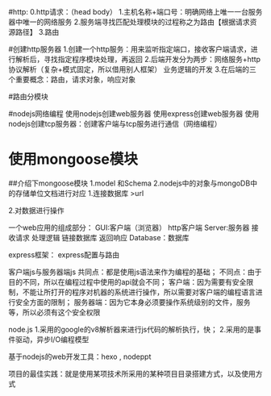 #http: 
0.http请求：（head body）
1.主机名称+端口号：明确网络上唯一一台服务器中唯一的网络服务
2.服务端寻找匹配处理模块的过程称之为路由【根据请求资源路径】
3.路由

#创建http服务器
1.创建一个http服务：用来监听指定端口，接收客户端请求，进行解析后，寻找指定程序模块处理，再返回
2.后端开发分为两步：网络服务+http协议解析（复杂+模式固定，所以借用别人框架） 业务逻辑的开发
3.在后端的三个重要概念：路由，请求对象，响应对象

#路由分模块

#nodejs网络编程
使用nodejs创建web服务器
使用express创建web服务器
使用nodejs创建tcp服务器：创建客户端与tcp服务进行通信（网络编程）



# 使用mongoose模块
##介绍下mongoose模块
    1.model 和Schema
    2.nodejs中的对象与mongoDB中的存储单位文档进行对应
1.连接数据库
    >url

2.对数据进行操作

一个web应用的组成部分：
GUI:客户端（浏览器） http客户端
Server:服务器 接收请求 处理逻辑 链接数据库 返回响应
Database：数据库


express框架：
    express配置与路由



 客户端js与服务器端js
 共同点：都是使用js语法来作为编程的基础；
 不同点：由于目的不同，所以在编程过程中使用的api就会不同；
 客户端：因为需要有安全限制，不能让所打开的程序对机器的系统进行操作，所以需要对客户端的编程语言进行安全方面的限制；
 服务器端：因为它本身必须要操作系统级别的文件，服务等，所以必须有这个安全权限

 node.js
 1.采用的google的v8解析器来进行js代码的解析执行，快；
 2.采用的是事件驱动，异步I/O编程模型

基于nodejs的web开发工具：hexo , nodeppt

项目的最佳实践：就是使用某项技术所采用的某种项目目录搭建方式，以及使用方式


